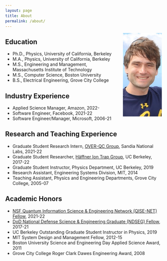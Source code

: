 ```yaml
---
layout: page
title: About
permalink: /about/
---
```

<img src="/images/portrait.jpg" style="float: right; padding: 0px 0px 20px 20px" width="125" alt="Photo of Ryan Shaffer" />

## Education

- Ph.D., Physics, University of California, Berkeley
- M.A., Physics, University of California, Berkeley
- M.S., Engineering and Management, Massachusetts Institute of Technology
- M.S., Computer Science, Boston University
- B.S., Electrical Engineering, Grove City College

## Industry Experience

- Applied Science Manager, Amazon, 2022-
- Software Engineer, Facebook, 2021-22
- Software Engineer/Manager, Microsoft, 2006-21

## Research and Teaching Experience

- Graduate Student Research Intern, [OVER-QC Group](https://overqc.sandia.gov/), Sandia National Labs, 2021-22
- Graduate Student Researcher, [Häffner Ion Trap Group](https://ions.berkeley.edu/), UC Berkeley, 2017-22
- Graduate Student Instructor, Physics Department, UC Berkeley, 2019
- Research Assistant, Engineering Systems Division, MIT, 2014
- Teaching Assistant, Physics and Engineering Departments, Grove City College, 2005-07

## Academic Honors

- [NSF Quantum Information Science & Engineering Network (QISE-NET) Fellow](https://qisenet.uchicago.edu/), 2021-22
- [DoD National Defense Science & Engineering Graduate (NDSEG) Fellow](https://ndseg.org/), 2017-21
- UC Berkeley Outstanding Graduate Student Instructor in Physics, 2019
- MIT System Design and Management Fellow, 2012-15
- Boston University Science and Engineering Day Applied Science Award, 2011
- Grove City College Roger Clark Dawes Engineering Award, 2008
